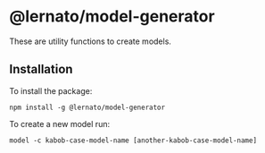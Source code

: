 # @lernato/model-generator

These are utility functions to create models.

## Installation

To install the package:

    npm install -g @lernato/model-generator

To create a new model run:

    model -c kabob-case-model-name [another-kabob-case-model-name]
